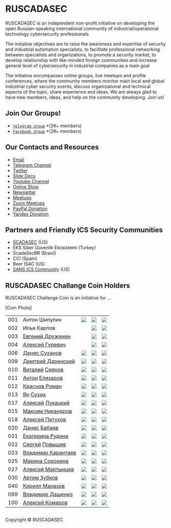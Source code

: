 

# RUSCADASEC 
RUSCADASEC is an independent non-profit initiative on developing the open Russian-speaking international community of industrial/operational technology cybersecurity professionals

The initiative objectives are to raise the awareness and expertise of security and industrial automation specialists, to facilitate professional networking between specialists and organizations, to promote a security market, to develop relationship with like-minded foreign communities and increase general level of cybersecurity in industrial companies as a main goal

The initiative encompasses online groups, live meetups and profile conferences, where the community members monitor main local and global industrial cyber security events, discuss organizational and technical aspects of the topic, share experience and ideas. We are always glad to have new members, ideas, and help on the community developing. Join us!

## Join Our Groups!

* [`telegram group`](https://t.me/RUSCADASEC) *(2K+ members)
* [`Facebook group`](https://www.facebook.com/groups/RUSCADASEC.ORG) *(2K+ members)




## Our Contacts and Resources

* [Email](mailto:info@ruscadasec.com)
* [Telegram Channel](https://t.me/ruscadasecnews)
* [Twitter](https://twitter.com/RUSCADASEC)
* [Slide Decs](https://speakerdeck.com/ruscadasec)
* [Youtube Channel](https://www.youtube.com/channel/UCLGBGUsWM9zjPIQbSmfzG1w)
* [Online Shop](http://ruscadasec.printdirect.ru/)
* [Newsletter](https://ruscadasec.us20.list-manage.com/subscribe/post?u=a01e4b7393b917c5bad9805f3&id=fdb45fbc20)
* [Meetups](https://ruscadasec.timepad.ru/events/)
* [Zoom Meetups](http://bit.ly/rssmeetup)
* [PayPal Donation](http://paypal.me/RUSCADASEC)
* [Yandex Donation](https://sobe.ru/na/ruscadasec)

## Partners and Friendly ICS Security Communities

* [SCADASEC](https://groups.io/g/scadasec/) (US)
* EKS Siber Güvenlik Ekosistemi (Turkey)
* ScadaSecBR (Brasil)
* CCI (Spain)
* Beer ISAC (US)
* [SANS ICS Community](https://ics-community.sans.org/) (US) 

## RUSCADASEC Challange Coin Holders 

RUSCADASEC Challange Coin is an initiative for ...

[Coin Photo]

[1]: 013-twitter.png
[2]: 010-linkedin.png
[3]: 001-facebook.png

[0021]: http://www.twitter.com
[0022]: https://www.linkedin.com
[0023]: https://www.facebook.com


||||||
|---|---|---|---|---|
| 001 | Антон Шипулин | [![][1]](https://twitter.com/shipulin_anton) | [![][2]](https://www.linkedin.com/in/shipulin) | [![][3]](https://www.facebook.com/anton.shipulin.7) |
| 002 | Илья Карпов |  | [![][2]](https://www.linkedin.com) | [![][3]](https://www.facebook.com/silentemptiness) |
| 003 | [Евгений Дружинин](https://www.facebook.com/evgeniy.druzhinin)  |  | [![][2]](https://www.linkedin.com) | [![][3]](https://www.facebook.com) |
| 004 | [Алексей Гуревич](https://www.facebook.com/alexey.gurevich.71)  |  | [![][2]](https://www.linkedin.com) | [![][3]](https://www.facebook.com) |
| 006 | [Денис Суханов](https://www.facebook.com/viewpnt) | [![][1]](http://www.twitter.com) | [![][2]](https://www.linkedin.com) | [![][3]](https://www.facebook.com) |
| 009 | [Дмитрий Даренский](https://www.facebook.com/dmitry.darensky) | [![][1]](http://www.twitter.com) | [![][2]](https://www.linkedin.com) | [![][3]](https://www.facebook.com) |
| 010 | [Виталий](https://t.me/Siyanov84) [Сиянов](https://www.facebook.com/profile.php?id=1366303731) | [![][1]](http://www.twitter.com) | [![][2]](https://www.linkedin.com) | [![][3]](https://www.facebook.com) |
| 011 | [Антон](https://t.me/Toha_Elizarov) [Елизаров](https://www.facebook.com/profile.php?id=100001365592965) | [![][1]](http://www.twitter.com) | [![][2]](https://www.linkedin.com) | [![][3]](https://www.facebook.com) |
| 012 | [Краснов Роман](https://www.facebook.com/roman.krasnov.90) | [![][1]](http://www.twitter.com) | [![][2]](https://www.linkedin.com) | [![][3]](https://www.facebook.com) |
| 013 | [Ян](https://t.me/YanS_Andreevich) [Сухих](https://www.facebook.com/yan.andreevich) | [![][1]](http://www.twitter.com) | [![][2]](https://www.linkedin.com) | [![][3]](https://www.facebook.com) |
| 017 | [Алексей](https://t.me/alukatsk) [Лукацкий](https://www.facebook.com/alexey.lukatsky) | [![][1]](http://www.twitter.com) | [![][2]](https://www.linkedin.com) | [![][3]](https://www.facebook.com) |
| 015 | [Максим Никандров](https://www.facebook.com/maxim.nikandrov) | [![][1]](http://www.twitter.com) | [![][2]](https://www.linkedin.com) | [![][3]](https://www.facebook.com) |
| 018 | [Алексей Петухов](https://www.facebook.com/petyhovav) | [![][1]](http://www.twitter.com) | [![][2]](https://www.linkedin.com) | [![][3]](https://www.facebook.com) |
| 020 | [Денис](https://t.me/mihruitka) [Бабаев](https://www.facebook.com/denis.babaev) | [![][1]](http://www.twitter.com) | [![][2]](https://www.linkedin.com) | [![][3]](https://www.facebook.com) |
| 021 |[Екатерина Рудина](https://www.facebook.com/ekaterina.rudina.3) | [![][1]](http://www.twitter.com) | [![][2]](https://www.linkedin.com) | [![][3]](https://www.facebook.com) |
| 022 | [Сергей](https://t.me/Greylam) [Повышев](https://www.facebook.com/profile.php?id=100004347582964) | [![][1]](http://www.twitter.com) | [![][2]](https://www.linkedin.com) | [![][3]](https://www.facebook.com) |
| 023 | [Владимир Карантаев](https://www.facebook.com/vladimir.karantaev) | [![][1]](http://www.twitter.com) | [![][2]](https://www.linkedin.com) | [![][3]](https://www.facebook.com) |
| 025 | [Марина Сорокина](https://www.facebook.com/Mar.Sorokina) | [![][1]](http://www.twitter.com) | [![][2]](https://www.linkedin.com) | [![][3]](https://www.facebook.com) |
| 027 | [Алексей Мартынцев](https://www.facebook.com/alex.martyntsev) | [![][1]](http://www.twitter.com) | [![][2]](https://www.linkedin.com) | [![][3]](https://www.facebook.com) |
| 030 | [Артем Зубков](https://www.facebook.com/artem.zubkov.37) | [![][1]](http://www.twitter.com) | [![][2]](https://www.linkedin.com) | [![][3]](https://www.facebook.com) |
| 040 | [Кирилл Манахов](https://www.facebook.com/kirill.manakhov) | [![][1]](http://www.twitter.com) | [![][2]](https://www.linkedin.com) | [![][3]](https://www.facebook.com) |
| 069 | [Владимир Дащенко](https://www.facebook.com/vovka.vovka) | [![][1]](http://www.twitter.com) | [![][2]](https://www.linkedin.com) | [![][3]](https://www.facebook.com) |
| 100 | [Алексей Комаров](https://zlonov.com) | [![][1]](http://www.twitter.com) | [![][2]](https://www.linkedin.com) | [![][3]](https://www.facebook.com) |


##

Copyright © RUSCADASEC
